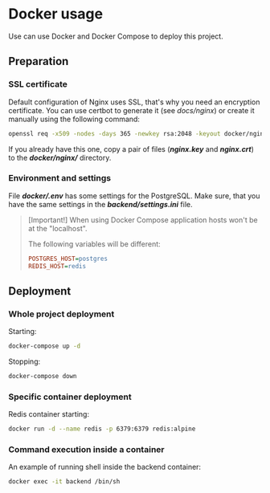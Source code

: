 # Docker usage
Use can use Docker and Docker Compose to deploy this project.

## Preparation

### SSL certificate
Default configuration of Nginx uses SSL, that's why you need an encryption certificate. You can use certbot to generate it (see *_docs/nginx_*) or create it manually using the following command:
```bash
openssl req -x509 -nodes -days 365 -newkey rsa:2048 -keyout docker/nginx/nginx.key -out docker/nginx/nginx.crt
```

If you already have this one, copy a pair of files (__*nginx.key*__ and __*nginx.crt*__) to the __*docker/nginx/*__ directory.

### Environment and settings
File __*docker/.env*__ has some settings for the PostgreSQL. Make sure, that you have the same settings in the __*backend/settings.ini*__ file. 

> [Important!] 
> When using Docker Compose application hosts won't be at the "localhost". 
> 
> The following variables will be different:
> ```ini
> POSTGRES_HOST=postgres
> REDIS_HOST=redis
> ```

## Deployment

### Whole project deployment
Starting:
```bash
docker-compose up -d
```
Stopping:
```bash
docker-compose down
```

### Specific container deployment
Redis container starting:
```bash
docker run -d --name redis -p 6379:6379 redis:alpine
```

### Command execution inside a container
An example of running shell inside the backend container:
```bash
docker exec -it backend /bin/sh
```

